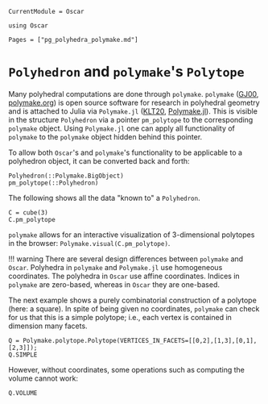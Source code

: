 ```@meta
CurrentModule = Oscar
```

```@setup oscar
using Oscar
```

```@contents
Pages = ["pg_polyhedra_polymake.md"]
```


# `Polyhedron` and `polymake`'s `Polytope`

Many polyhedral computations are done through `polymake`. `polymake`
([GJ00](@cite), [polymake.org](https://polymake.org)) is open source software
for research in polyhedral geometry and is attached to Julia via `Polymake.jl`
([KLT20](@cite), [Polymake.jl](https://github.com/oscar-system/Polymake.jl)).
This is visible in the structure `Polyhedron` via a pointer `pm_polytope` to
the corresponding `polymake` object.
Using `Polymake.jl` one can apply all functionality of `polymake` to the
`polymake` object hidden behind this pointer.

To allow both `Oscar`'s and `polymake`'s functionality to be applicable to a
polyhedron object, it can be converted back and forth:

```@docs
Polyhedron(::Polymake.BigObject)
pm_polytope(::Polyhedron)
```

The following shows all the data "known to" a `Polyhedron`.

```@repl oscar
C = cube(3)
C.pm_polytope
```

`polymake` allows for an interactive visualization of 3-dimensional polytopes in the browser: `Polymake.visual(C.pm_polytope)`.


!!! warning
   There are several design differences between `polymake` and `Oscar`.
   Polyhedra in `polymake` and `Polymake.jl` use homogeneous coordinates. The polyhedra in `Oscar` use affine coordinates.
	Indices in `polymake` are zero-based, whereas in `Oscar` they are one-based.

The next example shows a purely combinatorial construction of a polytope (here: a square).
In spite of being given no coordinates, `polymake` can check for us that this is a simple polytope; i.e., each vertex is contained in dimension many facets.

```@repl oscar
Q = Polymake.polytope.Polytope(VERTICES_IN_FACETS=[[0,2],[1,3],[0,1],[2,3]]);
Q.SIMPLE
```

However, without coordinates, some operations such as computing the volume cannot work:
```@repl oscar
Q.VOLUME
```

